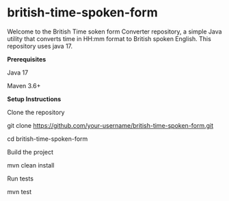 # british-time-spoken-form

Welcome to the British Time soken form Converter repository, a simple Java utility that converts time in HH:mm format to British spoken English. This repository uses java 17.

**Prerequisites**

Java 17

Maven 3.6+

**Setup Instructions**

Clone the repository

git clone https://github.com/your-username/british-time-spoken-form.git


cd british-time-spoken-form

Build the project

mvn clean install

Run tests

mvn test
